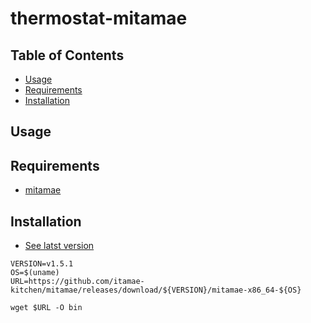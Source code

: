 # thermostat-mitamae

## Table of Contents
  * [Usage](#usage)
  * [Requirements](#requirements)
  * [Installation](#installation)

## Usage

## Requirements
  - [mitamae](https://github.com/itamae-kitchen/mitamae)

## Installation
- [See latst version](https://github.com/k0kubun/mitamae/releases/latest)

```
VERSION=v1.5.1
OS=$(uname)
URL=https://github.com/itamae-kitchen/mitamae/releases/download/${VERSION}/mitamae-x86_64-${OS}

wget $URL -O bin
```
